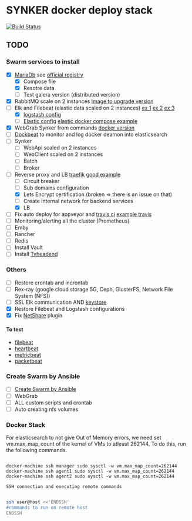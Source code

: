 # SYNKER docker deploy stack

[![Build Status](https://travis-ci.org/Fazzani/synker-docker.svg?branch=master)](https://travis-ci.org/Fazzani/synker-docker)

## TODO

### Swarm services to install

- [x] [MariaDb][docker_mariadb] see [official registry][mariadb_registry]
  - [x] Compose file
  - [x] Resotre data
  - [ ] Test galera version (distributed version)
- [x] RabbitMQ scale on 2 instances [Image to upgrade version][RabbitMQ_Image_repo]
- [ ] Elk and Filebeat (elastic data scaled on 2 instances) [ex 1][ex_elk2] [ex 2][ex_elk] [ex 3][elk_3]
  - [x] [logstash config][link_logstash_config]
  - [ ] [Elastic config][elastic_off_guide] [elastic docker compose example][elastic_compose_ref]
- [x] WebGrab Synker from commands [docker version](https://github.com/linuxserver/docker-webgrabplus)
- [ ] [Dockbeat](https://github.com/Ingensi/dockbeat) to monitor and log docker deamon into elasticsearch
- [ ] Synker
  - [ ] WebApi       scaled on 2 instances
  - [ ] WebClient    scaled on 2 instances
  - [ ] Batch
  - [ ] Broker
- [ ] Reverse proxy and LB [traefik][ex_traefik] [good example][traefix_good_example]
  - [ ] Circuit breaker
  - [ ] Sub domains configuration
  - [x] Lets Encrypt certification (broken => there is an issue on that)
  - [ ] Create internal network for backend services
  - [x] LB
- [ ] Fix auto deploy for appveyor and [travis ci](#travis-deploy) [example travis][example_travis]
- [ ] Monitoring/alerting all the cluster (Prometheus)
- [ ] Emby
- [ ] Rancher
- [ ] Redis
- [ ] Install Vault
- [ ] Install [Tvheadend]

### Others

- [ ] Restore crontab and incrontab
- [ ] Rex-ray (google cloud storage 5G, Ceph, GlusterFS, Network File System (NFS))
- [ ] SSL Elk communication AND [keystore][keystore_logstash]
- [x] Restore Filebeat and Logstash configurations
- [x] Fix [NetShare][NetShare] plugin

#### To test

* [filebeat][filebeat]
* [heartbeat][heartbeat]
* [metricbeat][metricbeat]
* [packetbeat][packetbeat]

### Create Swarm by Ansible

- [ ] [Create Swarm by Ansible](https://thisendout.com/2016/09/13/deploying-docker-swarm-with-ansible/)
- [ ] WebGrab
- [ ] ALL custom scripts and crontab
- [ ] Auto creating nfs volumes

### Docker Stack

For elasticsearch to not give Out of Memory errors, we need set vm.max_map_count of the kernel of VMs to atleast 262144. To do this, run the following commands.

```shell

docker-machine ssh manager sudo sysctl -w vm.max_map_count=262144
docker-machine ssh agent1 sudo sysctl -w vm.max_map_count=262144
docker-machine ssh agent2 sudo sysctl -w vm.max_map_count=262144

```

`SSH connection and executing remote commands`

```sh

ssh user@host <<'ENDSSH'
#commands to run on remote host
ENDSSH

```

[beats]: https://www.elastic.co/products/beats
[elastic]: https://www.elastic.co/
[filebeat]: https://www.elastic.co/guide/en/beats/filebeat/current/running-on-docker.html
[heartbeat]: https://www.elastic.co/guide/en/beats/heartbeat/current/running-on-docker.html
[metricbeat]: https://www.elastic.co/guide/en/beats/metricbeat/current/running-on-docker.html
[packetbeat]: https://www.elastic.co/guide/en/beats/packetbeat/current/running-on-docker.html
[Tvheadend]:https://github.com/linuxserver/docker-tvheadend
[ex_traefik]:https://zerokspot.com/weblog/2017/09/03/docker-stacks-for-local-development/
[ex_elk]:https://github.com/elastic/stack-docker/blob/master/docker-compose.yml
[ex_elk2]:https://github.com/ahromis/swarm-elk
[link_logstash_config]:https://www.elastic.co/guide/en/logstash/5.5/docker.html
[keystore_logstash]:https://www.elastic.co/guide/en/logstash/current/keystore.html
[NetShare]:http://netshare.containx.io/docs/getting-started
[elk_3]:https://github.com/elastic/examples/blob/master/Miscellaneous/docker/full_stack_example/docker-compose-linux.yml
[elastic_off_guide]:https://www.elastic.co/guide/en/elasticsearch/reference/current/docker.html
[elastic_compose_ref]:https://github.com/elastic/examples/blob/master/Miscellaneous/docker/full_stack_example/docker-compose-linux.yml
[docker_mariadb]:https://docs.docker.com/samples/library/mariadb
[example_travis]:https://www.linux.com/learn/automatically-deploy-build-images-travis
[travis_encrypt_file]:https://docs.travis-ci.com/user/encrypting-files/
[travis_example_1]:https://www.linux.com/learn/automatically-deploy-build-images-travis
[RabbitMQ_Image_repo]:https://github.com/harbur/docker-rabbitmq-cluster
[mariadb_registry]:https://hub.docker.com/_/mariadb/
[traefix_good_example]:https://medium.com/lucjuggery/docker-clouds-swarm-mode-feature-702bfae9bf23